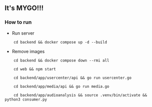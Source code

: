 ## It's MYGO!!!

### How to run
- Run server
```shell
    cd backend && docker compose up -d --build
```
- Remove images
```shell
    cd backend && docker compose down --rmi all
```

```shell
    cd web && npm start
```

```shell
    cd backend/app/usercenter/api && go run usercenter.go
```

```shell
    cd backend/app/media/api && go run media.go
```

```shell
    cd backend/app/audioanalysis && source .venv/bin/activate && python3 consumer.py
```